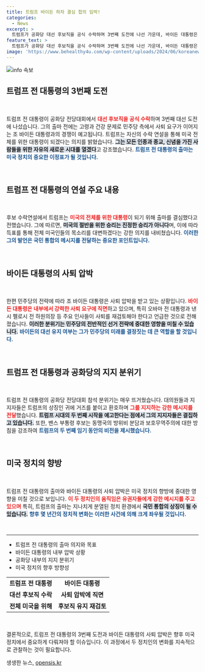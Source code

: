 ```yaml
---
title: 트럼프 바이든 하차 결심 합의 임박!
categories:
  - News
excerpt: >
  트럼프가 공화당 대선 후보직을 공식 수락하며 3번째 도전에 나선 가운데, 바이든 대통령은 사퇴 압박에 직면하고 있습니다. 민주당 내 우려가 커지는 가운데, 과연 어떤 결정이 내려질지 귀추가 주목됩니다!
feature_text: >
  트럼프가 공화당 대선 후보직을 공식 수락하며 3번째 도전에 나선 가운데, 바이든 대통령은 사퇴 압박에 직면하고 있습니다. 민주당 내 우려가 커지는 가운데, 과연 어떤 결정이 내려질지 귀추가 주목됩니다!
image: 'https://www.behealthy4u.com/wp-content/uploads/2024/06/koreanews.jpg'
---
```


<p><img src="https://www.behealthy4u.com/wp-content/uploads/2024/06/koreanews.jpg" alt="info 속보" /></p>

<h2 data-ke-size="size26">트럼프 전 대통령의 3번째 도전</h2>

<p data-ke-size="size16">&nbsp;</p>

<p>트럼프 전 대통령이 공화당 전당대회에서 <b><span style="color: #ee2323;">대선 후보직을 공식 수락</span></b>하며 3번째 대선 도전에 나섰습니다. 그의 출마 전에는 고령과 건강 문제로 민주당 측에서 사퇴 요구가 이어지는 조 바이든 대통령과의 경쟁이 예고됩니다. 트럼프는 자신의 수락 연설을 통해 미국 전체를 위한 대통령이 되겠다는 의지를 밝혔습니다. <b><span style="background-color: #21538527;">그는 모든 인종과 종교, 신념을 가진 사람들을 위한 자유의 새로운 시대를 열겠다</span></b>고 강조했습니다. <b><span style="color: #1a5490;">트럼프 전 대통령의 출마는 미국 정치의 중요한 이정표가 될 것입니다.</span></b></p>

<p data-ke-size="size16">&nbsp;</p>

<h2 data-ke-size="size26">트럼프 전 대통령의 연설 주요 내용</h2>

<p data-ke-size="size16">&nbsp;</p>

<p>후보 수락연설에서 트럼프는 <b><span style="color: #ee2323;">미국의 전체를 위한 대통령</span></b>이 되기 위해 출마를 결심했다고 전했습니다. 그에 따르면, <b><span style="background-color: #21538527;">미국의 절반을 위한 승리는 진정한 승리가 아니다</span></b>며, 이에 따라 득표를 통해 전체 미국인들의 목소리를 대변하겠다는 강한 의지를 내비쳤습니다. <b><span style="color: #1a5490;">이러한 그의 발언은 국민 통합의 메시지를 전달하는 중요한 포인트입니다.</span></b></p>

<p data-ke-size="size16">&nbsp;</p>

<h2 data-ke-size="size26">바이든 대통령의 사퇴 압박</h2>

<p data-ke-size="size16">&nbsp;</p>

<p>한편 민주당의 전략에 따라 조 바이든 대통령은 사퇴 압박을 받고 있는 상황입니다. <b><span style="color: #ee2323;">바이든 대통령은 내부에서 강력한 사퇴 요구에 직면</span></b>하고 있으며, 특히 오바마 전 대통령과 낸시 펠로시 전 하원의장 등 주요 인사들이 사퇴를 재검토해야 한다고 언급한 것으로 전해졌습니다. <b><span style="background-color: #21538527;">이러한 분위기는 민주당의 전반적인 선거 전략에 중대한 영향을 미칠 수 있습니다.</span></b> <b><span style="color: #1a5490;">바이든의 대선 유지 여부는 그가 민주당의 미래를 결정짓는 데 큰 역할을 할 것입니다.</span></b></p>

<p data-ke-size="size16">&nbsp;</p>

<h2 data-ke-size="size26">트럼프 전 대통령과 공화당의 지지 분위기</h2>

<p data-ke-size="size16">&nbsp;</p>

<p>트럼프 전 대통령의 공화당 전당대회 참석 분위기는 매우 뜨거웠습니다. 대의원들과 지지자들은 트럼프의 상징인 귀에 거즈를 붙이고 환호하며 <b><span style="color: #ee2323;">그를 지지하는 강한 메시지를 전달</span></b>했습니다. <b><span style="background-color: #21538527;">트럼프 시대의 두 번째 시작을 예고한다는 점에서 그의 지지자들은 결집하고 있습니다.</span></b> 또한, 밴스 부통령 후보는 동맹국의 방위비 분담과 보호무역주의에 대한 방침을 강조하여 <b><span style="color: #1a5490;">트럼프의 두 번째 임기 동안의 비전을 제시했습니다.</span></b></p>

<p data-ke-size="size16">&nbsp;</p>

<h2 data-ke-size="size26">미국 정치의 향방</h2>

<p data-ke-size="size16">&nbsp;</p>

<p>트럼프 전 대통령의 출마와 바이든 대통령의 사퇴 압박은 미국 정치의 향방에 중대한 영향을 미칠 것으로 보입니다. <b><span style="color: #ee2323;">이 두 정치인의 움직임은 유권자들에게 강한 메시지를 주고 있으며</span></b> 특히, 트럼프의 출마는 지나치게 분열된 정치 환경에서 <b><span style="background-color: #21538527;">국민 통합의 상징이 될 수 있습니다.</span></b> <b><span style="color: #1a5490;">향후 몇 년간의 정치적 변화는 이러한 사건에 의해 크게 좌우될 것입니다.</span></b></p>

<p data-ke-size="size16">&nbsp;</p>

<hr />

<ul>
    <li>트럼프 전 대통령의 출마 의지와 목표</li>
    <li>바이든 대통령의 내부 압박 상황</li>
    <li>공화당 내부의 지지 분위기</li>
    <li>미국 정치의 향후 방향성</li>
</ul>

<table style="width: 100%;">
    <tr>
        <td style="text-align: center; height: 17px;"><b>트럼프 전 대통령</b></td>
        <td style="text-align: center; height: 17px;"><b>바이든 대통령</b></td>
    </tr>
    <tr>
        <td style="text-align: center; height: 17px;"><b>대선 후보직 수락</b></td>
        <td style="text-align: center; height: 17px;"><b>사퇴 압박에 직면</b></td>
    </tr>
    <tr>
        <td style="text-align: center; height: 17px;"><b>전체 미국을 위해</b></td>
        <td style="text-align: center; height: 17px;"><b>후보직 유지 재검토</b></td>
    </tr>
</table>

<p data-ke-size="size16">&nbsp;</p>

<p>결론적으로, 트럼프 전 대통령의 3번째 도전과 바이든 대통령의 사퇴 압박은 향후 미국 정치에서 중요하게 다뤄져야 할 이슈입니다. 이 과정에서 두 정치인의 변화를 지속적으로 관찰하는 것이 필요합니다.</p>
생생한 뉴스, <a href="https://opensis.kr" rel="dofollow">opensis.kr</a>


